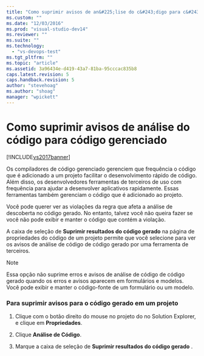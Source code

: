 ```yaml
---
title: "Como suprimir avisos de an&#225;lise do c&#243;digo para c&#243;digo gerenciado | Microsoft Docs"
ms.custom: ""
ms.date: "12/03/2016"
ms.prod: "visual-studio-dev14"
ms.reviewer: ""
ms.suite: ""
ms.technology: 
  - "vs-devops-test"
ms.tgt_pltfrm: ""
ms.topic: "article"
ms.assetid: 3a96434e-d419-43a7-81ba-95cccac835b8
caps.latest.revision: 5
caps.handback.revision: 5
author: "stevehoag"
ms.author: "shoag"
manager: "wpickett"
---
```

# Como suprimir avisos de an&#225;lise do c&#243;digo para c&#243;digo gerenciado
[!INCLUDE[vs2017banner](../code-quality/includes/vs2017banner.md)]

Os compiladores de código gerenciado gerenciem que frequência o código que é adicionado a um projeto facilitar o desenvolvimento rápido de código.  Além disso, os desenvolvedores ferramentas de terceiros de uso com frequência para ajudar a desenvolver aplicativos rapidamente.  Essas ferramentas também gerenciam o código que é adicionado ao projeto.  
  
 Você pode querer ver as violações da regra que afeta a análise de descoberta no código gerado.  No entanto, talvez você não queira fazer se você não pode exibir e manter o código que contém a violação.  
  
 A caixa de seleção de **Suprimir resultados do código gerado** na página de propriedades do código de um projeto permite que você selecione para ver os avisos de análise de código de código gerado por uma ferramenta de terceiros.  
  
> [!NOTE]
>  Essa opção não suprime erros e avisos de análise de código de código gerado quando os erros e avisos aparecem em formulários e modelos.  Você pode exibir e manter o código\-fonte de um formulário ou um modelo.  
  
### Para suprimir avisos para o código gerado em um projeto  
  
1.  Clique com o botão direito do mouse no projeto do no Solution Explorer, e clique em **Propriedades**.  
  
2.  Clique **Análise de Código**.  
  
3.  Marque a caixa de seleção de **Suprimir resultados do código gerado** .